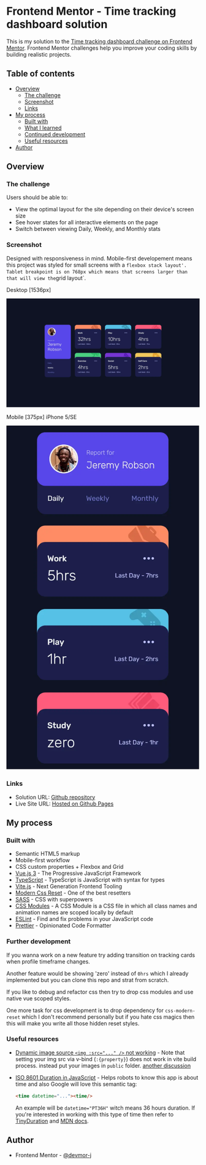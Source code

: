 # Frontend Mentor - Time tracking dashboard solution

This is my solution to the [Time tracking dashboard challenge on Frontend Mentor](https://www.frontendmentor.io/challenges/time-tracking-dashboard-UIQ7167Jw). Frontend Mentor challenges help you improve your coding skills by building realistic projects.

## Table of contents

- [Overview](#overview)
  - [The challenge](#the-challenge)
  - [Screenshot](#screenshot)
  - [Links](#links)
- [My process](#my-process)
  - [Built with](#built-with)
  - [What I learned](#what-i-learned)
  - [Continued development](#continued-development)
  - [Useful resources](#useful-resources)
- [Author](#author)

## Overview

### The challenge

Users should be able to:

- View the optimal layout for the site depending on their device's screen size
- See hover states for all interactive elements on the page
- Switch between viewing Daily, Weekly, and Monthly stats

### Screenshot

Designed with responsiveness in mind. Mobile-first developement means this project was styled for small screens with a `flexbox stack layout'. Tablet breakpoint is on 768px which means that screens larger than that will view the`grid layout`.

Desktop [1536px]

![Desktop](./screenshots/Desktop%20%5B1536px%5D%20Time%20tracking%20dashboard.webp)

Mobile [375px] iPhone 5/SE

![Mobile](./screenshots/Mobile%20%5B375px%5D%20Time%20tracking%20dashboard.webp)

### Links

- Solution URL: [Github repository](https://github.com/devmor-j/fm-intro-section-with-dropdown-navigation)
- Live Site URL: [Hosted on Github Pages](https://devmor-j.github.io/fm-intro-section-with-dropdown-navigation/)

## My process

### Built with

- Semantic HTML5 markup
- Mobile-first workflow
- CSS custom properties + Flexbox and Grid
- [Vue.js 3](https://vuejs.org/) - The Progressive JavaScript Framework
- [TypeScript](https://www.typescriptlang.org/) - TypeScript is JavaScript with syntax for types
- [Vite.js](https://vitejs.dev/) - Next Generation Frontend Tooling
- [Modern Css Reset](https://github.com/hankchizljaw/modern-css-reset) - One of the best resetters
- [SASS](https://sass-lang.com) - CSS with superpowers
- [CSS Modules](https://github.com/css-modules/css-modules) - A CSS Module is a CSS file in which all class names and animation names are scoped locally by default
- [ESLint](https://eslint.org/) - Find and fix problems in your JavaScript code
- [Prettier](https://prettier.io/) - Opinionated Code Formatter

### Further development

If you wanna work on a new feature try adding transition on tracking cards when profile timeframe changes.

Another feature would be showing 'zero' instead of `0hrs` which I already implemented but you can clone this repo and strat from scratch.

If you like to debug and refactor css then try to drop css modules and use native vue scoped styles.

One more task for css development is to drop dependency for `css-modern-reset` which I don't recommend personally but if you hate css magics then this will make you write all those hidden reset styles.

### Useful resources

- [Dynamic image source `<img :src="..." />` not working](https://stackoverflow.com/questions/40491506/vue-js-dynamic-images-not-working) - Note that setting your img src via v-bind (`:{property}`) does not work in vite build process. instead put your images in `public` folder. [another discussion](https://forum.vuejs.org/t/dynamic-img-src-of-item-in-for-loop/119695)

- [ISO 8601 Duration in JavaScript](https://www.twilio.com/blog/parse-iso8601-duration-javascript) - Helps robots to know this app is about time and also Google will love this semantic tag:

  ```html
  <time datetime="..."><time/>
  ```

  An example will be `datetime="PT36H"` witch means 36 hours duration. If you're interested in working with this type of time then refer to [TinyDuration](https://github.com/MelleB/tinyduration) and [MDN docs](https://developer.mozilla.org/en-US/docs/Web/HTML/Element/time).

## Author

- Frontend Mentor - [@devmor-j](https://www.frontendmentor.io/profile/devmor-j)
